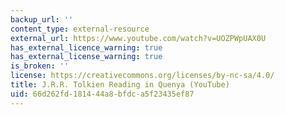 ```yaml
---
backup_url: ''
content_type: external-resource
external_url: https://www.youtube.com/watch?v=UOZPWpUAX0U
has_external_licence_warning: true
has_external_license_warning: true
is_broken: ''
license: https://creativecommons.org/licenses/by-nc-sa/4.0/
title: J.R.R. Tolkien Reading in Quenya (YouTube)
uid: 66d262fd-1814-44a8-bfdc-a5f23435ef87
---
```

